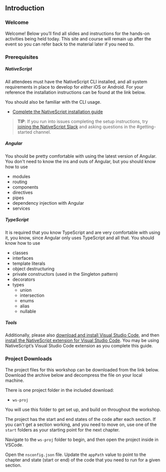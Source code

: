 ## Introduction

### Welcome

Welcome! Below you’ll find all slides and instructions for the hands-on activities being held today. This site and course will remain up after the event so you can refer back to the material later if you need to.

### Prerequisites

##### NativeScript

All attendees must have the NativeScript CLI installed, and all system requirements in place to develop for _either_ iOS or Android. For your reference the installation instructions can be found at the link below.

You should also be familiar with the CLI usage.

- [Complete the NativeScript installation guide](http://docs.nativescript.org/angular/start/quick-setup.html)

> **TIP**: If you run into issues completing the setup instructions, try [joining the NativeScript Slack](http://developer.telerik.com/wp-login.php?action=slack-invitation) and asking questions in the #getting-started channel.

##### Angular

You should be pretty comfortable with using the latest version of Angular. You don't need to know the ins and outs of Angular, but you should know how to use

- modules
- routing
- components
- directives
- pipes
- dependency injection with Angular
- services

##### TypeScript

It is required that you know TypeScript and are very comfortable with using it, you know, since Angular only uses TypeScript and all that. You should know how to use

- classes
- interfaces
- template literals
- object destructuring
- private constructors (used in the Singleton pattern)
- decorators
- types
  - union
  - intersection
  - enums
  - alias
  - nullable

##### Tools

Additionally, please also [download and install Visual Studio Code](https://code.visualstudio.com/download), and then [install the NativeScript extension for Visual Studio Code](https://docs.nativescript.org/tooling/visual-studio-code-extension#installation). You may be using NativeScript’s Visual Studio Code extension as you complete this guide.

### Project Downloads

The project files for this workshop can be downloaded from the link below. Download the archive below and decompress the file on your local machine.

There is one project folder in the included download:

- `ws-proj`

You will use this folder to get set up, and build on throughout the workshop.

The project has the start and end states of the code after each section. If you can't get a section working, and you need to move on, use one of the `start` folders as your starting point for the next chapter.

Navigate to the `ws-proj` folder to begin, and then open the project inside in VSCode.

Open the `nsconfig.json` file. Update the `appPath` value to point to the chapter and state (start or end) of the code that you need to run for a given section.
